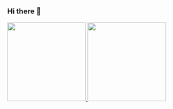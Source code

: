 ### Hi there 👋

<div>
<a href="https://github.com/ivgomes">
<img height="180em" src="https://github-readme-stats.vercel.app/api/top-langs/?username=ivgomes&layout=compact&langs_count=7&theme=dracula"/>
<img height="180em" src="https://github-readme-stats.vercel.app/api?username=ivgomes&show_icons=true&theme=dracula&include_all_commits=true&count_private=true"/>
</div>
